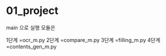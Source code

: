 # 01_project

main 으로 실행
모듈은 

1단계 =ocr_m.py
2단계 =compare_m.py
3단계 =filling_m.py
4단계 =contents_gen_m.py